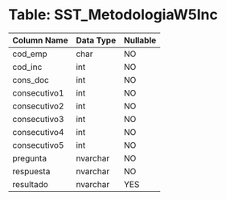 # Table: SST_MetodologiaW5Inc

| Column Name | Data Type | Nullable |
|-------------|-----------|----------|
| cod_emp | char | NO |
| cod_inc | int | NO |
| cons_doc | int | NO |
| consecutivo1 | int | NO |
| consecutivo2 | int | NO |
| consecutivo3 | int | NO |
| consecutivo4 | int | NO |
| consecutivo5 | int | NO |
| pregunta | nvarchar | NO |
| respuesta | nvarchar | NO |
| resultado | nvarchar | YES |
